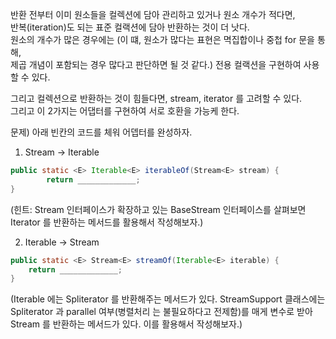 반환 전부터 이미 원소들을 컬렉션에 담아 관리하고 있거나 원소 개수가 적다면,    
반복(iteration)도 되는 표준 컬랙션에 담아 반환하는 것이 더 낫다.   
원소의 개수가 많은 경우에는 (이 떄, 원소가 많다는 표현은 멱집합이나 중첩 for 문을 통해,   
제곱 개념이 포함되는 경우 많다고 판단하면 될 것 같다.) 전용 컬랙션을 구현하여 사용할 수 있다.

그리고 컬렉션으로 반환하는 것이 힘들다면, stream, iterator 를 고려할 수 있다.   
그리고 이 2가지는 어댑터를 구현하여 서로 호환을 가능케 한다.

문제) 아래 빈칸의 코드를 체워 어뎁터를 완성하자.

1) Stream -> Iterable
```java
public static <E> Iterable<E> iterableOf(Stream<E> stream) { 
        return _____________;
}  
```
(힌트: Stream 인터페이스가 확장하고 있는 BaseStream 인터페이스를 살펴보면 Iterator<T> 를 반환하는 메서드를 활용해서 작성해보자.)


2) Iterable -> Stream
```java
public static <E> Stream<E> streamOf(Iterable<E> iterable) {
    return _____________;
}
```
(Iterable 에는 Spliterator<T> 를 반환해주는 메서드가 있다.
StreamSupport 클래스에는 Spliterator<T> 과 parallel 여부(병렬처리 는 불필요하다고 전제함)를 매게 변수로 받아   
Stream<T> 를 반환하는 메서드가 있다. 이를 활용해서 작성해보자.)